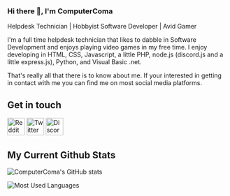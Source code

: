 ### Hi there 👋, I'm ComputerComa

Helpdesk Technician | Hobbyist Software Developer | Avid Gamer

I'm a full time helpdesk technician that likes to dabble in Software Development and enjoys playing video games in my free time. 
I enjoy developing in HTML, CSS, Javascript, a little PHP, node.js (discord.js and a little express.js), Python, and Visual Basic .net.

That's really all that there is to know about me. If your interested in getting in contact with me you can find me on most social media platforms.




## Get in touch

[<img src='https://cdn.jsdelivr.net/npm/simple-icons@3.0.1/icons/reddit.svg' alt='Reddit' height='40'>](https://www.reddit.com/user/Computr_Coma)
[<img src='https://cdn.jsdelivr.net/npm/simple-icons@3.0.1/icons/twitter.svg' alt='Twitter' height='40'>](https://twitter.com/ComputerComa)
[<img src='https://cdn.jsdelivr.net/npm/simple-icons@3.0.1/icons/discord.svg' alt='Discor' height='40'>](https://dsc.bio/CompuerComa)

## My Current Github Stats

 ![ComputerComa's GitHub stats](https://github-readme-stats.vercel.app/api?username=ComputerComa&show_icons=true&theme=dark&count_private=true)
 
 ![Most Used Languages](https://github-readme-stats.vercel.app/api/top-langs/?username=ComputerComa&theme=dark&layout=compact&count_private=true)
